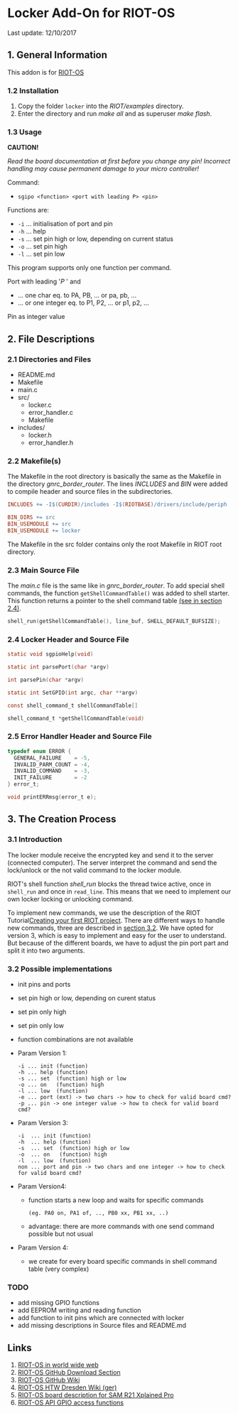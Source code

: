 # Locker Add-On for RIOT-OS

Last update: 12/10/2017

## 1. General Information

This addon is for [RIOT-OS][1]

### 1.2 Installation

1. Copy the folder `locker` into the _RIOT/examples_ directory.
1. Enter the directory and run _make all_ and as superuser _make flash_.

### 1.3 Usage

**CAUTION!**

_Read the board documentation at first before you change any pin!
Incorrect handling may cause permanent damage to your micro controller!_

Command: 

* `sgipo <function> <port with leading P> <pin>`

Functions are:

* `-i` ... initialisation of port and pin
* `-h` ... help
* `-s` ... set pin high or low, depending on current status
* `-o` ... set pin high
* `-l` ... set pin low

This program supports only one function per command.

Port with leading '_P_ ' and

* ... one char eq. to PA, PB, ... or pa, pb, ...
* ... or one integer eq. to P1, P2, ... or p1, p2, ...

Pin as integer value

## 2. File Descriptions

### 2.1 Directories and Files

* README.md
* Makefile
* main.c
* src/
  * locker.c
  * error_handler.c
  * Makefile
* includes/
  * locker.h
  * error_handler.h

### 2.2 Makefile(s)

The Makefile in the root directory is basically the same as the Makefile in the directory _gnrc_border_router_. The lines _INCLUDES_ and _BIN_ were added to compile header and source files in the subdirectories.

```Makefile
INCLUDES += -I$(CURDIR)/includes -I$(RIOTBASE)/drivers/include/periph
```

```Makefile
BIN_DIRS += src
BIN_USEMODULE += src
BIN_USEMODULE += locker
```

The Makefile in the src folder contains only the root Makefile in RIOT root directory.

### 2.3 Main Source File

The _main.c_ file is the same like in _gnrc_border_router_. To add special shell commands, the function `getShellCommandTable()` was added to shell starter. This function returns a pointer to the shell command table [(see in section 2.4)](#24-locker-header-and-source-file).

```c
shell_run(getShellCommandTable(), line_buf, SHELL_DEFAULT_BUFSIZE);
```

### 2.4 Locker Header and Source File

```c
static void sgpioHelp(void)
```

```c
static int parsePort(char *argv)
```

```c
int parsePin(char *argv)
```

```c
static int SetGPIO(int argc, char **argv)
```

```c
const shell_command_t shellCommandTable[]
```

```c
shell_command_t *getShellCommandTable(void)
```

### 2.5 Error Handler Header and Source File

```c
typedef enum ERROR {
  GENERAL_FAILURE    = -5,
  INVALID_PARM_COUNT = -4,
  INVALID_COMMAND    = -3,
  INIT_FAILURE       = -2
} error_t;
```

```c
void printERRmsg(error_t e);
```

## 3. The Creation Process

### 3.1 Introduction

The locker module receive the encrypted key and send it to the server (connected computer). The server interpret the command and send the lock/unlock or the not valid command to the locker module.

RIOT's shell function _shell_run_ blocks the thread twice active, once in `shell_run` and once in `read_line`. This means that we need to implement our own locker locking or unlocking command.

To implement new commands, we use the description of the RIOT Tutorial[Creating your first RIOT project][2]. There are different ways to handle new commands, three are described in [section 3.2](#32-possible-implementations). We have opted for version 3, which is easy to implement and easy for the user to understand. But because of the different boards, we have to adjust the pin port part and split it into two arguments.

### 3.2 Possible implementations

* init pins and ports
* set pin high or low, depending on curent status
* set pin only high
* set pin only low
* function combinations are not available
* Param Version 1:

      -i ... init (function)
      -h ... help (function)
      -s ... set  (function) high or low
      -o ... on   (function) high
      -l ... low  (function)
      -e ... port (ext) -> two chars -> how to check for valid board cmd?
      -p ... pin -> one integer value -> how to check for valid board cmd?

* Param Version 3:

      -i  ... init (function)
      -h  ... help (function)
      -s  ... set  (function) high or low
      -o  ... on   (function) high
      -l  ... low  (function)
      non ... port and pin -> two chars and one integer -> how to check for valid board cmd?

* Param Version4:
  * function starts a new loop and waits for specific commands

        (eg. PA0 on, PA1 of, .., PB0 xx, PB1 xx, ..)

  * advantage: there are more commands with one send command possible but not usual
* Param Version 4:
  * we create for every board specific commands in shell command table (very complex)

### TODO

* add missing GPIO functions
* add EEPROM writing and reading function
* add function to init pins which are connected with locker
* add missing descriptions in Source files and README.md

## Links

1. [RIOT-OS in world wide web](https://riot-os.org/ "RIOT Homepage")
1. [RIOT-OS GitHub Download Section](https://github.com/RIOT-OS "RIOT Download")
1. [RIOT-OS GitHub Wiki](https://github.com/RIOT-OS/RIOT/wiki "RIOT official wiki")
1. [RIOT-OS HTW Dresden Wiki (ger)](https://www2.htw-dresden.de/~wiki_sn/index.php/RIOT "RIOT HTW Dresden Wiki (ger)")
1. [RIOT-OS board description for SAM R21 Xplained Pro](https://github.com/RIOT-OS/RIOT/wiki/Board:-Samr21-xpro "RIOT  board description for SAM R21 Xplained Pro")
1. [RIOT-OS API GPIO access functions](http://riot-os.org/api/group__drivers__periph__gpio.html "RIOT API GPIO access functions")

[1]: https://riot-os.org/ "RIOT Homepage"
[2]: https://github.com/RIOT-OS/RIOT/wiki/Creating-your-first-RIOT-project "RIOT Tutorial for implementation of new shell commands"
